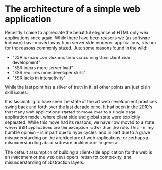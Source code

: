 The architecture of a simple web application
====

Recently I came to appreciate the beautiful elegance of HTML only web applications once again. While there have been reasons we (as software industry) have moved away from server side rendered applications, it is not for the reasons commonly stated. Just some reasons found in the wild:

- "SSR is more complex and time consuming than client side development"
- "SSR incurs more server load"
- "SSR requires more developer skills"
- "SSR lacks in interactivity" 

While the last point has a sliver of truth in it, all other points are just plain skill issues.

It is fascinating to have seen the state of the art web development practices swing back and forth over the last decade or so. It had been in the 2010's that many web applications started to move over to a single page application model, where client side and global state were explicitly separated. While this move had its reasons, we have now moved to a state where SSR applications are the exception rather than the rule. This - in my humble opinion - is in part due to hype cycles, and in part due to a grave misunderstanding on the architecture of web applications; or perhaps a misunderstanding about software architecture in general.

The default assumption of building a client-side application for the web is an indictment of the web developers' fetish for complexity, and misunderstanding of abstraction layers. 